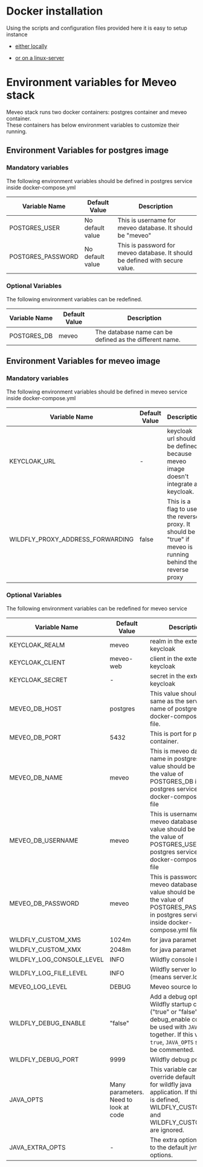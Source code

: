 # Docker installation

Using the scripts and configuration files provided here it is easy to setup instance

* [either locally](./localhost/README.md)

* [or on a linux-server](./linux-server/README.md)

# Environment variables for Meveo stack
Meveo stack runs two docker containers: postgres container and meveo container.</br>
These containers has below environment variables to customize their running.

## Environment Variables for postgres image

### Mandatory variables

The following environment variables should be defined in postgres service inside docker-compose.yml

| Variable Name | Default Value | Description |
| --- | --- | --- |
| POSTGRES_USER | No default value | This is username for meveo database. It should be "meveo" |
| POSTGRES_PASSWORD | No default value | This is password for meveo database. It should be defined with secure value. |

### Optional Variables

The following environment variables can be redefined.

| Variable Name | Default Value | Description |
| --- | --- | --- |
| POSTGRES_DB | meveo | The database name can be defined as the different name. |




## Environment Variables for meveo image

### Mandatory variables

The following environment variables should be defined in meveo service inside docker-compose.yml

| Variable Name | Default Value | Description |
| --- | --- | --- |
| KEYCLOAK_URL | - | keycloak url should be defined because meveo image doesn't integrate a keycloak. |
| WILDFLY_PROXY_ADDRESS_FORWARDING | false | This is a flag to use the reverse proxy. It should be "true" if meveo is running behind the reverse proxy |


### Optional Variables

The following environment variables can be redefined for meveo service

| Variable Name | Default Value | Description |
| --- | --- | --- |
| KEYCLOAK_REALM | meveo | realm in the external keycloak |
| KEYCLOAK_CLIENT | meveo-web | client in the external keycloak  |
| KEYCLOAK_SECRET | - | secret in the external keycloak |
| MEVEO_DB_HOST | postgres | This value should be same as the service name of postgres inside docker-compose.yml file. |
| MEVEO_DB_PORT | 5432 | This is port for postgres container. |
| MEVEO_DB_NAME | meveo | This is meveo database name in postgres. This value should be same as the value of POSTGRES_DB in postgres service inside docker-compose.yml file |
| MEVEO_DB_USERNAME | meveo | This is username for meveo database. This value should be same as the value of POSTGRES_USER in postgres service inside docker-compose.yml file |
| MEVEO_DB_PASSWORD | meveo | This is password for meveo database. This value should be same as the value of POSTGRES_PASSWORD in postgres service inside docker-compose.yml file |
| WILDFLY_CUSTOM_XMS | 1024m | for java parameter -Xms |
| WILDFLY_CUSTOM_XMX | 2048m | for java parameter -Xmx |
| WILDFLY_LOG_CONSOLE_LEVEL | INFO | Wildfly console log level |
| WILDFLY_LOG_FILE_LEVEL | INFO | Wildfly server log level (means server.log file) |
| MEVEO_LOG_LEVEL | DEBUG | Meveo source log level |
| WILDFLY_DEBUG_ENABLE | "false" | Add a debug option to Wildfly startup command ("true" or "false"). debug_enable could not be used with `JAVA_OPTS` together. If this value is `true`, `JAVA_OPTS` should be commented. |
| WILDFLY_DEBUG_PORT | 9999 | Wildfly debug port |
| JAVA_OPTS | Many parameters.<br/>Need to look at code | This variable can override default settings for wildfly java application. If this value is defined, WILDFLY_CUSTOM_XMS and WILDFLY_CUSTOM_XMX are ignored. |
| JAVA_EXTRA_OPTS | - | The extra options to add to the default jvm options. |


